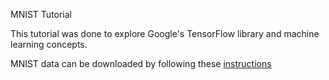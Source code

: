 MNIST Tutorial

This tutorial was done to explore Google's TensorFlow library and machine learning concepts.

MNIST data can be downloaded by following these [instructions](http://tensorflow.org/tutorials/mnist/beginners/index.md#AUTOGENERATED-the-mnist-data)
